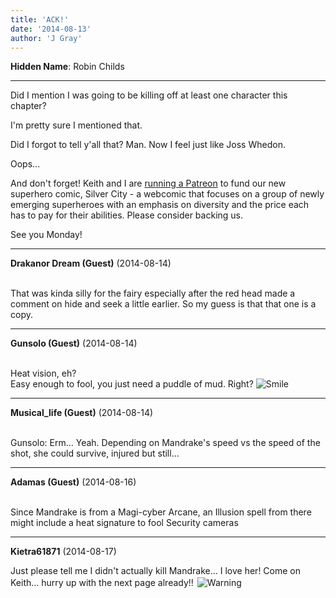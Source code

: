 ```yaml
---
title: 'ACK!'
date: '2014-08-13'
author: 'J Gray'
---
```


<p><strong>Hidden Name</strong>: Robin Childs</p><hr><p>Did I mention I was going to be killing off at least one character this chapter?</p><p>I'm pretty sure I mentioned that.</p><p>Did I forgot to tell y'all that? Man. Now I feel just like Joss Whedon.</p><p>Oops...</p><p>And don't forget! Keith and I are <a href="http://www.patreon.com/user?u=244206" target="_blank">running a Patreon</a> to fund our new superhero comic, Silver City - a webcomic that focuses on a group of newly emerging superheroes with an emphasis on diversity and the price each has to pay for their abilities. Please consider backing us.</p><p>See you Monday!</p>

---
**Drakanor Dream (Guest)** (2014-08-14)

<br> That was kinda silly for the fairy especially after the red head made a comment on hide and seek a little earlier. So my guess is that that one is a copy.<br>

---
**Gunsolo (Guest)** (2014-08-14)

<br> Heat vision, eh? <br>Easy enough to fool, you just need a puddle of mud. Right? <img src="//smilies/smile.gif" alt="Smile" border="0"><br>

---
**Musical_life (Guest)** (2014-08-14)

<br> Gunsolo: Erm... Yeah. Depending on Mandrake's speed vs the speed of the shot, she could survive, injured but still...<br>

---
**Adamas (Guest)** (2014-08-16)

<br> Since Mandrake is from a Magi-cyber Arcane, an Illusion spell from there might include a heat signature to fool Security cameras<br>

---
**Kietra61871** (2014-08-17)

Just please tell me I didn't actually kill Mandrake... I love her! Come on Keith... hurry up with the next page already!!&nbsp;<img src=" //smilies/warning1.gif " border="0" alt=" Warning " hspace="2" vspace="2">

